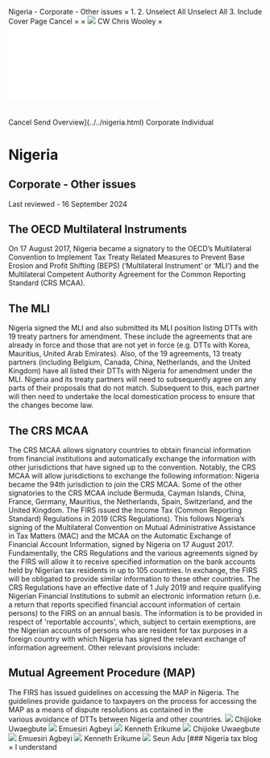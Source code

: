 Nigeria - Corporate - Other issues
×
1.
2.
Unselect All
Unselect All
3.
Include Cover Page
Cancel
×
×
![](../../-/media/world-wide-tax-summaries/attachments/global---chris-wooley.ashx%3Frev=ac5e5f3223b34096b1afc2a6009c7320&revision=ac5e5f32-23b3-4096-b1af-c2a6009c7320&hash=859B7ADC84DC2CBEC9760E9E6EE7DE6D0A8BFCDF)
CW
Chris Wooley
×
![](other-issues.html)
######
Cancel
Send
Overview](../../nigeria.html)
Corporate
Individual
# Nigeria
## Corporate - Other issues
Last reviewed - 16 September 2024
## The OECD Multilateral Instruments
On 17 August 2017, Nigeria became a signatory to the OECD’s Multilateral Convention to Implement Tax Treaty Related Measures to Prevent Base Erosion and Profit Shifting (BEPS) (‘Multilateral Instrument’ or ‘MLI’) and the Multilateral Competent Authority Agreement for the Common Reporting Standard (CRS MCAA).
## The MLI
Nigeria signed the MLI and also submitted its MLI position listing DTTs with 19 treaty partners for amendment. These include the agreements that are already in force and those that are not yet in force (e.g. DTTs with Korea, Mauritius, United Arab Emirates). Also, of the 19 agreements, 13 treaty partners (including Belgium, Canada, China, Netherlands, and the United Kingdom) have all listed their DTTs with Nigeria for amendment under the MLI. Nigeria and its treaty partners will need to subsequently agree on any parts of their proposals that do not match. Subsequent to this, each partner will then need to undertake the local domestication process to ensure that the changes become law.
## The CRS MCAA
The CRS MCAA allows signatory countries to obtain financial information from financial institutions and automatically exchange the information with other jurisdictions that have signed up to the convention. Notably, the CRS MCAA will allow jurisdictions to exchange the following information:
Nigeria became the 94th jurisdiction to join the CRS MCAA. Some of the other signatories to the CRS MCAA include Bermuda, Cayman Islands, China, France, Germany, Mauritius, the Netherlands, Spain, Switzerland, and the United Kingdom.
The FIRS issued the Income Tax (Common Reporting Standard) Regulations in 2019 (CRS Regulations).
This follows Nigeria’s signing of the Multilateral Convention on Mutual Administrative Assistance in Tax Matters (MAC) and the MCAA on the Automatic Exchange of Financial Account Information, signed by Nigeria on 17 August 2017.
Fundamentally, the CRS Regulations and the various agreements signed by the FIRS will allow it to receive specified information on the bank accounts held by Nigerian tax residents in up to 105 countries. In exchange, the FIRS will be obligated to provide similar information to these other countries.
The CRS Regulations have an effective date of 1 July 2019 and require qualifying Nigerian Financial Institutions to submit an electronic information return (i.e. a return that reports specified financial account information of certain persons) to the FIRS on an annual basis.
The information is to be provided in respect of 'reportable accounts', which, subject to certain exemptions, are the Nigerian accounts of persons who are resident for tax purposes in a foreign country with which Nigeria has signed the relevant exchange of information agreement.
Other relevant provisions include:
## Mutual Agreement Procedure (MAP)
The FIRS has issued guidelines on accessing the MAP in Nigeria. The guidelines provide guidance to taxpayers on the process for accessing the MAP as a means of dispute resolutions as contained in the various avoidance of DTTs between Nigeria and other countries.
![](../../-/media/world-wide-tax-summaries/attachments/nigeria---chijioke_uwaegbute.ashx%3Frev=b935f69a665346daac157980f698ffe9&revision=b935f69a-6653-46da-ac15-7980f698ffe9&hash=FD227B7A02B1139BEBA5C1F06C0CFBF224224CBE)
Chijioke Uwaegbute
![](../../-/media/world-wide-tax-summaries/attachments/nigeria---emuesiri_agbeyi.ashx%3Frev=c0e79df23a9e4515b82bdc07981d0916&revision=c0e79df2-3a9e-4515-b82b-dc07981d0916&hash=24ACF5CEB290DA9FE10DEF0FCE3D4A625F835C72)
Emuesiri Agbeyi
![](../../-/media/world-wide-tax-summaries/attachments/nigeria---kenneth_erikume.ashx%3Frev=dfcc466b5746457ab1310b2e483d5bb0&revision=dfcc466b-5746-457a-b131-0b2e483d5bb0&hash=102150912B5CA0A3F6AE25CEA19474290BCF22EC)
Kenneth Erikume
![](../../-/media/world-wide-tax-summaries/attachments/nigeria---chijioke_uwaegbute.ashx%3Frev=b935f69a665346daac157980f698ffe9&revision=b935f69a-6653-46da-ac15-7980f698ffe9&hash=FD227B7A02B1139BEBA5C1F06C0CFBF224224CBE)
Chijioke Uwaegbute
![](../../-/media/world-wide-tax-summaries/attachments/nigeria---emuesiri_agbeyi.ashx%3Frev=c0e79df23a9e4515b82bdc07981d0916&revision=c0e79df2-3a9e-4515-b82b-dc07981d0916&hash=24ACF5CEB290DA9FE10DEF0FCE3D4A625F835C72)
Emuesiri Agbeyi
![](../../-/media/world-wide-tax-summaries/attachments/nigeria---kenneth_erikume.ashx%3Frev=dfcc466b5746457ab1310b2e483d5bb0&revision=dfcc466b-5746-457a-b131-0b2e483d5bb0&hash=102150912B5CA0A3F6AE25CEA19474290BCF22EC)
Kenneth Erikume
![](../../-/media/world-wide-tax-summaries/attachments/nigeria---seun_adu.ashx%3Frev=559ac35ca8aa4f6ca6b6a1a802be9906&revision=559ac35c-a8aa-4f6c-a6b6-a1a802be9906&hash=F0A2C9428D63F0C59FBA31B6C6AE46F0549CC2F5)
Seun Adu
[### Nigeria tax blog
×
I understand